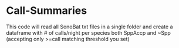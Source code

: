 # Call-Summaries
This code will read all SonoBat txt files in a single folder and create a dataframe with # of calls/night per species both SppAccp and ~Spp (accepting only >=call matching threshold  you set)
